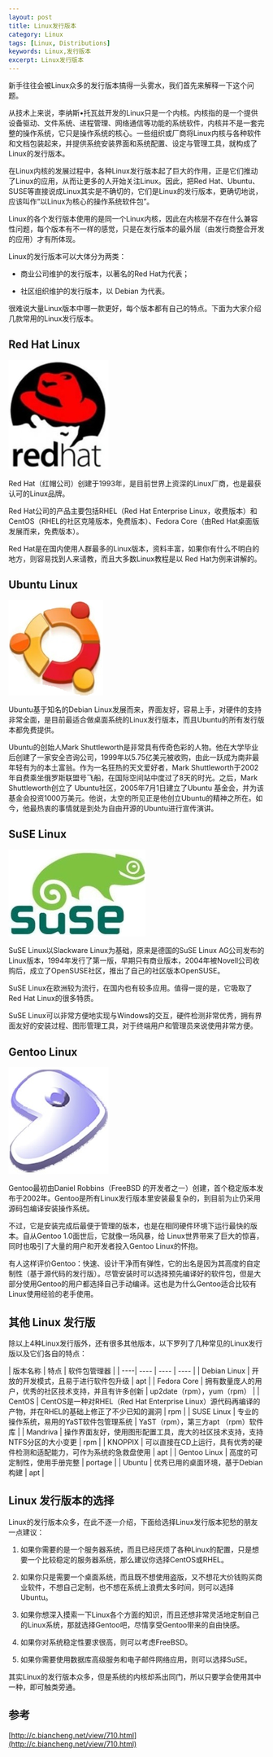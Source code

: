 ```yaml
---
layout: post
title: Linux发行版本
category: Linux
tags: [Linux, Distributions]
keywords: Linux,发行版本
excerpt: Linux发行版本
---
```


新手往往会被Linux众多的发行版本搞得一头雾水，我们首先来解释一下这个问题。

从技术上来说，李纳斯•托瓦兹开发的Linux只是一个内核。内核指的是一个提供设备驱动、文件系统、进程管理、网络通信等功能的系统软件，内核并不是一套完整的操作系统，它只是操作系统的核心。一些组织或厂商将Linux内核与各种软件和文档包装起来，并提供系统安装界面和系统配置、设定与管理工具，就构成了Linux的发行版本。

在Linux内核的发展过程中，各种Linux发行版本起了巨大的作用，正是它们推动了Linux的应用，从而让更多的人开始关注Linux。因此，把Red Hat、Ubuntu、SUSE等直接说成Linux其实是不确切的，它们是Linux的发行版本，更确切地说，应该叫作“以Linux为核心的操作系统软件包”。

Linux的各个发行版本使用的是同一个Linux内核，因此在内核层不存在什么兼容性问题，每个版本有不一样的感觉，只是在发行版本的最外层（由发行商整合开发的应用）才有所体现。

Linux的发行版本可以大体分为两类：

* 商业公司维护的发行版本，以著名的Red Hat为代表；

* 社区组织维护的发行版本，以 Debian 为代表。

很难说大量Linux版本中哪一款更好，每个版本都有自己的特点。下面为大家介绍几款常用的Linux发行版本。

## Red Hat Linux

![](/assets/images/2020/redhat.jpg)

Red Hat（红帽公司）创建于1993年，是目前世界上资深的Linux厂商，也是最获认可的Linux品牌。

Red Hat公司的产品主要包括RHEL（Red Hat Enterprise Linux，收费版本）和CentOS（RHEL的社区克隆版本，免费版本）、Fedora Core（由Red Hat桌面版发展而来，免费版本）。

Red Hat是在国内使用人群最多的Linux版本，资料丰富，如果你有什么不明白的地方，则容易找到人来请教，而且大多数Linux教程是以 Red Hat为例来讲解的。

## Ubuntu Linux

![](/assets/images/2020/ubuntu.jpg)

Ubuntu基于知名的Debian Linux发展而来，界面友好，容易上手，对硬件的支持非常全面，是目前最适合做桌面系统的Linux发行版本，而且Ubuntu的所有发行版本都免费提供。

Ubuntu的创始人Mark Shuttleworth是非常具有传奇色彩的人物。他在大学毕业后创建了一家安全咨询公司，1999年以5.75亿美元被收购，由此一跃成为南非最年轻有为的本土富翁。作为一名狂热的天文爱好者，Mark Shuttleworth于2002年自费乘坐俄罗斯联盟号飞船，在国际空间站中度过了8天的时光。之后，Mark Shuttleworth创立了 Ubuntu社区，2005年7月1日建立了Ubuntu 基金会，并为该基金会投资1000万美元。他说，太空的所见正是他创立Ubuntu的精神之所在。如今，他最热衷的事情就是到处为自由开源的Ubuntu进行宣传演讲。

## SuSE Linux

![](/assets/images/2020/suse.jpg)

SuSE Linux以Slackware Linux为基础，原来是德国的SuSE Linux AG公司发布的Linux版本，1994年发行了第一版，早期只有商业版本，2004年被Novell公司收购后，成立了OpenSUSE社区，推出了自己的社区版本OpenSUSE。

SuSE Linux在欧洲较为流行，在国内也有较多应用。值得一提的是，它吸取了Red Hat Linux的很多特质。

SuSE Linux可以非常方便地实现与Windows的交互，硬件检测非常优秀，拥有界面友好的安装过程、图形管理工具，对于终端用户和管理员来说使用非常方便。

## Gentoo Linux

![](/assets/images/2020/gentoo.jpg)

Gentoo最初由Daniel Robbins（FreeBSD 的开发者之一）创建，首个稳定版本发布于2002年。Gentoo是所有Linux发行版本里安装最复杂的，到目前为止仍采用源码包编译安装操作系统。

不过，它是安装完成后最便于管理的版本，也是在相同硬件环境下运行最快的版本。自从Gentoo 1.0面世后，它就像一场风暴，给 Linux世界带来了巨大的惊喜，同时也吸引了大量的用户和开发者投入Gentoo Linux的怀抱。

有人这样评价Gentoo：快速、设计干净而有弹性，它的出名是因为其高度的自定制性（基于源代码的发行版）。尽管安装时可以选择预先编译好的软件包，但是大部分使用Gentoo的用户都选择自己手动编译。这也是为什么Gentoo适合比较有Linux使用经验的老手使用。

## 其他 Linux 发行版

除以上4种Linux发行版外，还有很多其他版本，以下罗列了几种常见的Linux发行版以及它们各自的特点：

| 版本名称 | 特点 | 软件包管理器 |
| ----| ---- | ---- | ---- |
| Debian Linux | 开放的开发模式，且易于进行软件包升级 | apt |
| Fedora Core | 拥有数量庞人的用户，优秀的社区技术支持，并且有许多创新 | up2date（rpm），yum（rpm） |
| CentOS | CentOS是一种对RHEL（Red Hat Enterprise Linux）源代码再编译的产物，并在RHEL的基础上修正了不少已知的漏洞 | rpm |
| SUSE Linux | 专业的操作系统，易用的YaST软件包管理系统 | YaST（rpm），第三方apt （rpm）软件库 |
| Mandriva | 操作界面友好，使用图形配置工具，庞大的社区技术支持，支持NTFS分区的大小变更 | rpm |
| KNOPPIX | 可以直接在CD上运行，具有优秀的硬件检测和适配能力，可作为系统的急救盘使用 | apt |
| Gentoo Linux | 高度的可定制性，使用手册完整 | portage |
| Ubuntu | 优秀已用的桌面环境，基于Debian构建 | apt |

## Linux 发行版本的选择

Linux的发行版本众多，在此不逐一介绍，下面给选择Linux发行版本犯愁的朋友一点建议：

1. 如果你需要的是一个服务器系统，而且已经厌烦了各种Linux的配置，只是想要一个比较稳定的服务器系统，那么建议你选择CentOS或RHEL。

2. 如果你只是需要一个桌面系统，而且既不想使用盗版，又不想花大价钱购买商业软件，不想自己定制，也不想在系统上浪费太多时间，则可以选择Ubuntu。

3. 如果你想深入摸索一下Linux各个方面的知识，而且还想非常灵活地定制自己的Linux系统，那就选择Gentoo吧，尽情享受Gentoo带来的自由快感。

4. 如果你对系统稳定性要求很高，则可以考虑FreeBSD。

5. 如果你需要使用数据库高级服务和电子邮件网络应用，则可以选择SuSE。

其实Linux的发行版本众多，但是系统的内核却系出同门，所以只要学会使用其中一种，即可触类旁通。

## 参考

[http://c.biancheng.net/view/710.html](http://c.biancheng.net/view/710.html)
